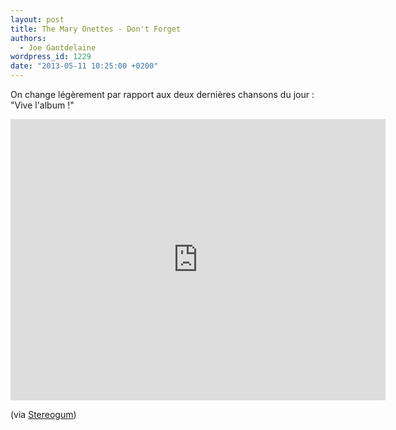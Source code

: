 ```yaml
---
layout: post
title: The Mary Onettes - Don't Forget
authors:
  - Joe Gantdelaine
wordpress_id: 1229
date: "2013-05-11 10:25:00 +0200"
---
```


On change légèrement par rapport aux deux dernières chansons du jour : "Vive
l'album !"

<iframe src="http://player.vimeo.com/video/65736943" width="600" height="450" frameborder="0" webkitAllowFullScreen mozallowfullscreen allowFullScreen></iframe>

(via
[Stereogum](http://stereogum.com/1344071/the-mary-onettes-dont-forget-video-stereogum-premiere/video/))
